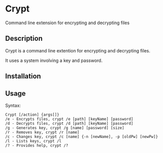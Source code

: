 # Crypt
Command line extension for encrypting and decrypting files

## Description
Crypt is a command line extention for encrypting and decrypting files. 

It uses a system involving a key and password.

## Installation

## Usage
Syntax:
```
Crypt [/action] {args[]}
/e - Encrypts files, crypt /e [path] [keyName] [password]
/d - Decrypts files, crypt /d [path] [keyName] [password]
/g - Generates key, crypt /g [name] [password] [size]
/r - Removes key, crypt /r [name]
/c - Changes key, crypt /c [name] {-n [newName], -p [oldPw] [newPw]}
/l - Lists keys, crypt /l
/? - Provides help, crypt /?
```
